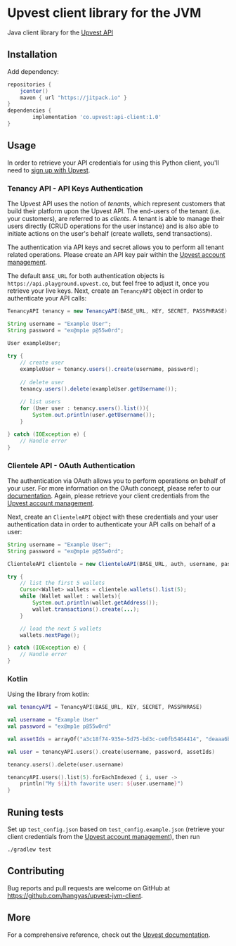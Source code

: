 # Upvest client library for the JVM

Java client library for the [Upvest API](https://upvest.co/)

## Installation

Add dependency:

```groovy
repositories {
    jcenter()
    maven { url "https://jitpack.io" }
}
dependencies {
        implementation 'co.upvest:api-client:1.0'
}

```

## Usage

In order to retrieve your API credentials for using this Python client, you'll need to [sign up with Upvest](https://login.upvest.co/sign-up).

### Tenancy API - API Keys Authentication
The Upvest API uses the notion of _tenants_, which represent customers that build their platform upon the Upvest API. The end-users of the tenant (i.e. your customers), are referred to as _clients_. A tenant is able to manage their users directly (CRUD operations for the user instance) and is also able to initiate actions on the user's behalf (create wallets, send transactions).

The authentication via API keys and secret allows you to perform all tenant related operations.
Please create an API key pair within the [Upvest account management](https://login.upvest.co/).

The default `BASE_URL` for both authentication objects is `https://api.playground.upvest.co`, but feel free to adjust it, once you retrieve your live keys. Next, create an `TenancyAPI` object in order to authenticate your API calls:

```java
TenancyAPI tenancy = new TenancyAPI(BASE_URL, KEY, SECRET, PASSPHRASE)

String username = "Example User";
String password = "ex@mp1e p@55w0rd";
 
User exampleUser;

try {
    // create user
    exampleUser = tenancy.users().create(username, password);
    
    // delete user
    tenancy.users().delete(exampleUser.getUsername());
    
    // list users
    for (User user : tenancy.users().list()){
        System.out.println(user.getUsername());
    }

} catch (IOException e) {
    // Handle error
}

```

### Clientele API - OAuth Authentication

The authentication via OAuth allows you to perform operations on behalf of your user.
For more information on the OAuth concept, please refer to our [documentation](https://doc.upvest.co/docs/oauth2-authentication).
Again, please retrieve your client credentials from the [Upvest account management](https://login.upvest.co/).

Next, create an `ClienteleAPI` object with these credentials and your user authentication data in order to authenticate your API calls on behalf of a user:

```java
String username = "Example User";
String password = "ex@mp1e p@55w0rd";

ClienteleAPI clientele = new ClienteleAPI(BASE_URL, auth, username, password);

try {
    // list the first 5 wallets
    Cursor<Wallet> wallets = clientele.wallets().list(5); 
    while (Wallet wallet : wallets){
        System.out.println(wallet.getAddress());
        wallet.transactions().create(...);
    }

    // load the next 5 wallets
    wallets.nextPage();

} catch (IOException e) {
    // Handle error
}

```

### Kotlin

Using the library from kotlin:

```kotlin
val tenancyAPI = TenancyAPI(BASE_URL, KEY, SECRET, PASSPHRASE)

val username = "Example User"
val password = "ex@mp1e p@55w0rd"

val assetIds = arrayOf("a3c18f74-935e-5d75-bd3c-ce0fb5464414", "deaaa6bf-d944-57fa-8ec4-2dd45d1f5d3f")

val user = tenancyAPI.users().create(username, password, assetIds)

tenancy.users().delete(user.username)

tenancyAPI.users().list(5).forEachIndexed { i, user ->
    println("My ${i}th favorite user: ${user.username}")
}

```

## Runing tests

Set up `test_config.json` based on `test_config.example.json` (retrieve your client credentials from the [Upvest account management](https://login.upvest.co/)), then run
```
./gradlew test
```

## Contributing

Bug reports and pull requests are welcome on GitHub at https://github.com/hangyas/upvest-jvm-client.


## More

For a comprehensive reference, check out the [Upvest documentation](https://doc.upvest.co).
